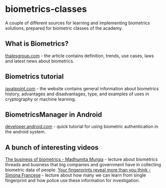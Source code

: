 # biometrics-classes
A couple of different sources for learning and implementing biometrics solutions, prepared for biometric classes of the academy.

## What is Biometrics? 
[thalesgroup.com](https://www.thalesgroup.com/en/markets/digital-identity-and-security/government/inspired/biometrics) - the article contains definition, trends, use cases, laws and latest news about biometrics.

## Biometrics tutorial
[javatpoint.com](https://www.javatpoint.com/biometrics-tutorial) - the website contains general information about biometrics history, advantages and disadvantages, type, and examples of uses in cryptography or machine learning.

## BiometricsManager in Android
[developer.android.com](https://developer.android.com/training/sign-in/biometric-auth) - quick tutorial for using biometric authentication in the android system. 

## A bunch of interesting videos
[The business of biometrics - Madhumita Murgia](https://www.youtube.com/watch?v=w2l8HIhDy_s) - lecture about biometrics threads and business that big companies and government have in collecting biometric data of people.
[Your fingerprints reveal more than you think - Simona Francese](https://www.youtube.com/watch?v=0DHywidLX6A) - lecture about how many we can learn from single fingerprint and how police use these information for investigation.
